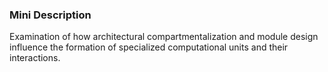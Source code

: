 ### Mini Description

Examination of how architectural compartmentalization and module design influence the formation of specialized computational units and their interactions.
